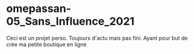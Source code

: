 # omepassan-05_Sans_Influence_2021

Ceci est un projet perso. Toujours d'actu mais pas fini.
Ayant pour but de crée ma petite boutique en ligne
